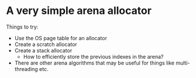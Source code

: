 # A very simple arena allocator

Things to try:

- Use the OS page table for an allocator
- Create a scratch allocator
- Create a stack allocator
  - How to efficiently store the previous indexes in the arena?
- There are other arena algorithms that may be useful for things like multi-threading etc.
